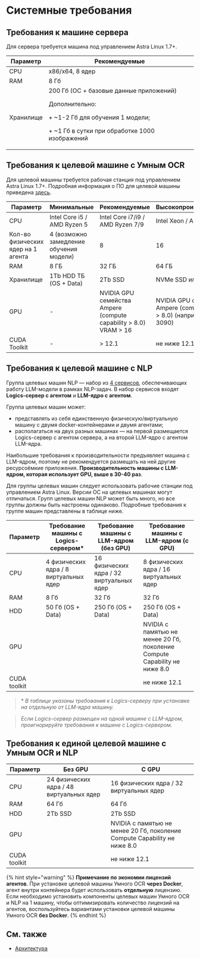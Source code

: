 # Системные требования


## Требования к машине сервера 

Для сервера требуется машина под управлением Astra Linux 1.7+. 


| Параметр         |  Рекомендуемые                                                                                                                                                    |
| ---------------- |-------------------------------------------------------------------------------------------------------------------------------------------------------------------| 
| CPU              | x86/x64, 8 ядер                                                                                                                                                   |                  
| RAM              | 8 Гб                                                                                                                                                              |      
| Хранилище        | 200 Гб (ОС + базовые данные приложений) <p> Дополнительно:</p> <p> + ~1-2 Гб для обучения 1 модели; </p> <p> +  ~1 Гб в сутки при обработке 1000 изображений </p> |           




## Требования к целевой машине с Умным OCR

Для целевой машины требуется рабочая станция под управлением Astra Linux 1.7+. Подробная информация о ПО для целевой машины приведена [здесь](https://docs.primo-rpa.ru/primo-rpa/primo-rpa-ai-server/installing/linux/target-machine-smart-ocr/before-installation).

| Параметр                           |  Минимальные                            | Рекомендуемые                                                    | Высокопроизводительные                                                      |
|------------------------------------|-----------------------------------------|------------------------------------------------------------------|-----------------------------------------------------------------------------|
| CPU                                | Intel Core i5 / AMD Ryzen 5             | Intel Core i7/i9 / AMD Ryzen 7/9                                 | Intel Xeon / AMD EPYC                                                       |
| Кол-во физических ядер на 1 агента | 4 (возможно замедление обучения модели) | 8                                                                | 16                                                                          |
| RAM                                | 8 ГБ                                    | 32 ГБ                                                            | 64 ГБ                                                                       | 
| Хранилище                          | 1Tb HDD ТБ (OS + Data)                  | 2Tb SSD                                                          | NVMe SSD или RAID                                                           | 
| GPU                                | -                                       | NVIDIA GPU семейства Ampere (compute capability > 8.0) VRAM > 16 | NVIDIA GPU семейства Ampere (compute capability > 8.0) (например, RTX 3090) | 
| CUDA Toolkit                       | -                                       | > 12.1                                                           | не ниже 12.1                                                                | 




## Требования к целевой машине с NLP

Группа целевых машин NLP — набор из [4 сервисов](https://docs.primo-rpa.ru/primo-rpa/primo-rpa-ai-server/installing/linux/target-machines-nlp/before-installation), обеспечивающих работу LLM-модели в рамках NLP-задач. В набор сервисов входят **Logics-сервер с агентом** и
**LLM-ядро с агентом**. 

Группа целевых машин может:
* представлять из себя единственную физическую/виртуальную машину с двумя docker-контейнерами и двумя агентами;
* располагаться на двух разных машинах  — на первой размещается Logics-сервер с агентом сервера, а на второй LLM-ядро с агентом LLM-ядра.

Наибольшие требования к производительности предъявляет машина с LLM-ядром, поэтому не рекомендуется размещать на ней другие ресурсоёмкие приложения. **Производительность машины с LLM-ядром, которая использует GPU, выше в 30-40 раз**.

Для группы целевых машин следует использовать рабочие станции под управлением Astra Linux. Версии ОС на целевых машинах могут отличаться. Групп целевых машин NLP может быть много, но все группы должны быть настроены одинаково. Подробные требования к группе машин представлены в таблице ниже.


| Параметр     | Требование машины с Logics-сервером\*  | Требование машины с LLM-ядром  (без GPU) | Требование машины с LLM-ядром (с GPU)                                     | 
|--------------|----------------------------------------|------------------------------------------|---------------------------------------------------------------------------| 
| CPU          | 4 физических ядра / 8 виртуальных ядер | 16 физических ядра / 32 виртуальных ядер | 8 физических ядра / 16 виртуальных ядер                                   | 
| RAM          | 8 Гб                                   | 32 Гб                                    | 32 Гб                                                                     |  
| HDD          | 50 Гб (OS + Data)                      | 250 Гб (OS + Data)                       | 250 Гб (OS + Data)                                                        |
| GPU          |                                        |                                          | NVIDIA с памятью не менее 20 Гб, поколение Compute Capability не ниже 8.0 |
| CUDA toolkit |                                        |                                          | не ниже 12.1                                                              | 



> \* *В таблице указаны требования к Logics-серверу при установке на отдельную от LLM-ядра машину.*

> *Если Logics-сервер размещен на одной машине с LLM-ядром, проигнорируйте требования к машине с Logics-сервером.*


## Требования к единой целевой машине с Умным OCR и NLP


| Параметр      | Без GPU                                  | С GPU                                                                     | 
|---------------|------------------------------------------|---------------------------------------------------------------------------| 
| CPU           | 24 физических ядра / 48 виртуальных ядер | 16 физических ядра / 32 виртуальных ядер                                  | 
| RAM           | 64 Гб                                    | 64 Гб                                                                     |  
| HDD           | 2Tb SSD                                  | 2Tb SSD                                                                   |
| GPU           |                                          | NVIDIA с памятью не менее 20 Гб, поколение Compute Capability не ниже 8.0 |
| CUDA toolkit  |                                          | не ниже 12.1                                                              | 




{% hint style="warning" %}
**Примечание по экономии лицензий агентов**. При установке целевой машины Умного OCR **через Docker**, агент внутри контейнера будет использовать **отдельную** лицензию. Если необходимо установить компоненты целевых машин Умного OCR и NLP на 1 машину, чтобы оптимизировать количество лицензий на агентов, воспользуйтесь вариантами установки целевой машины Умного OCR **без Docker**.
{% endhint %}




## См. также
* [Архитектура](https://docs.primo-rpa.ru/primo-rpa/primo-rpa-ai-server/common/components)
